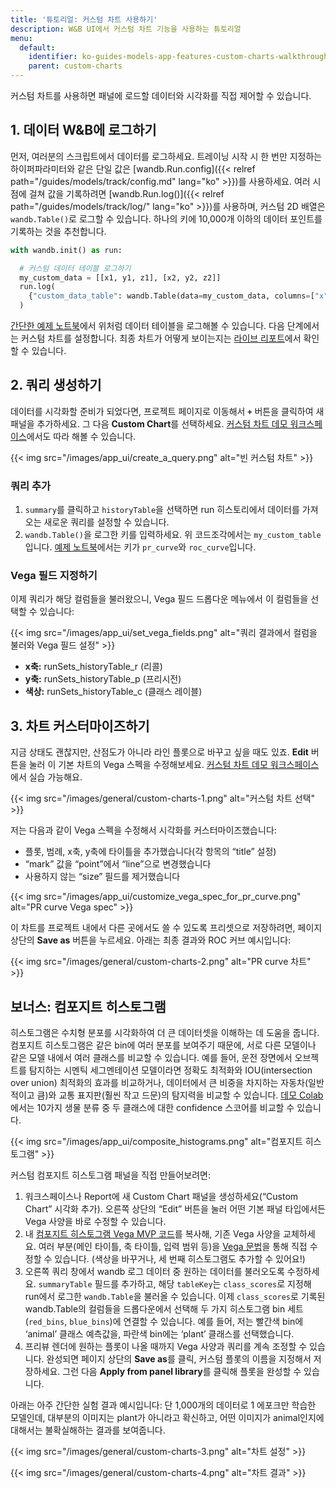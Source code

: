 ```yaml
---
title: '튜토리얼: 커스텀 차트 사용하기'
description: W&B UI에서 커스텀 차트 기능을 사용하는 튜토리얼
menu:
  default:
    identifier: ko-guides-models-app-features-custom-charts-walkthrough
    parent: custom-charts
---
```


커스텀 차트를 사용하면 패널에 로드할 데이터와 시각화를 직접 제어할 수 있습니다.

## 1. 데이터 W&B에 로그하기

먼저, 여러분의 스크립트에서 데이터를 로그하세요. 트레이닝 시작 시 한 번만 지정하는 하이퍼파라미터와 같은 단일 값은 [wandb.Run.config]({{< relref path="/guides/models/track/config.md" lang="ko" >}})를 사용하세요. 여러 시점에 걸쳐 값을 기록하려면 [wandb.Run.log()]({{< relref path="/guides/models/track/log/" lang="ko" >}})를 사용하며, 커스텀 2D 배열은 `wandb.Table()`로 로그할 수 있습니다. 하나의 키에 10,000개 이하의 데이터 포인트를 기록하는 것을 추천합니다.

```python
with wandb.init() as run: 

  # 커스텀 데이터 테이블 로그하기
  my_custom_data = [[x1, y1, z1], [x2, y2, z2]]
  run.log(
    {"custom_data_table": wandb.Table(data=my_custom_data, columns=["x", "y", "z"])}
  )
```

[간단한 예제 노트북](https://bit.ly/custom-charts-colab)에서 위처럼 데이터 테이블을 로그해볼 수 있습니다. 다음 단계에서는 커스텀 차트를 설정합니다. 최종 차트가 어떻게 보이는지는 [라이브 리포트](https://app.wandb.ai/demo-team/custom-charts/reports/Custom-Charts--VmlldzoyMTk5MDc)에서 확인할 수 있습니다.

## 2. 쿼리 생성하기

데이터를 시각화할 준비가 되었다면, 프로젝트 페이지로 이동해서 **`+`** 버튼을 클릭하여 새 패널을 추가하세요. 그 다음 **Custom Chart**를 선택하세요. [커스텀 차트 데모 워크스페이스](https://app.wandb.ai/demo-team/custom-charts)에서도 따라 해볼 수 있습니다.

{{< img src="/images/app_ui/create_a_query.png" alt="빈 커스텀 차트" >}}

### 쿼리 추가

1. `summary`를 클릭하고 `historyTable`을 선택하면 run 히스토리에서 데이터를 가져오는 새로운 쿼리를 설정할 수 있습니다.
2. `wandb.Table()`을 로그한 키를 입력하세요. 위 코드조각에서는 `my_custom_table`입니다. [예제 노트북](https://bit.ly/custom-charts-colab)에서는 키가 `pr_curve`와 `roc_curve`입니다.

### Vega 필드 지정하기

이제 쿼리가 해당 컬럼들을 불러왔으니, Vega 필드 드롭다운 메뉴에서 이 컬럼들을 선택할 수 있습니다:

{{< img src="/images/app_ui/set_vega_fields.png" alt="쿼리 결과에서 컬럼을 불러와 Vega 필드 설정" >}}

* **x축:** runSets_historyTable_r (리콜)
* **y축:** runSets_historyTable_p (프리시전)
* **색상:** runSets_historyTable_c (클래스 레이블)

## 3. 차트 커스터마이즈하기

지금 상태도 괜찮지만, 산점도가 아니라 라인 플롯으로 바꾸고 싶을 때도 있죠. **Edit** 버튼을 눌러 이 기본 차트의 Vega 스펙을 수정해보세요. [커스텀 차트 데모 워크스페이스](https://app.wandb.ai/demo-team/custom-charts)에서 실습 가능해요.

{{< img src="/images/general/custom-charts-1.png" alt="커스텀 차트 선택" >}}

저는 다음과 같이 Vega 스펙을 수정해서 시각화를 커스터마이즈했습니다:

* 플롯, 범례, x축, y축에 타이틀을 추가했습니다(각 항목의 “title” 설정)
* “mark” 값을 “point”에서 “line”으로 변경했습니다
* 사용하지 않는 “size” 필드를 제거했습니다

{{< img src="/images/app_ui/customize_vega_spec_for_pr_curve.png" alt="PR curve Vega spec" >}}

이 차트를 프로젝트 내에서 다른 곳에서도 쓸 수 있도록 프리셋으로 저장하려면, 페이지 상단의 **Save as** 버튼을 누르세요. 아래는 최종 결과와 ROC 커브 예시입니다:

{{< img src="/images/general/custom-charts-2.png" alt="PR curve 차트" >}}

## 보너스: 컴포지트 히스토그램

히스토그램은 수치형 분포를 시각화하여 더 큰 데이터셋을 이해하는 데 도움을 줍니다. 컴포지트 히스토그램은 같은 bin에 여러 분포를 보여주기 때문에, 서로 다른 모델이나 같은 모델 내에서 여러 클래스를 비교할 수 있습니다. 예를 들어, 운전 장면에서 오브젝트를 탐지하는 시멘틱 세그멘테이션 모델이라면 정확도 최적화와 IOU(intersection over union) 최적화의 효과를 비교하거나, 데이터에서 큰 비중을 차지하는 자동차(일반적이고 큼)와 교통 표지판(훨씬 작고 드문)의 탐지력을 비교할 수 있습니다. [데모 Colab](https://bit.ly/custom-charts-colab)에서는 10가지 생물 분류 중 두 클래스에 대한 confidence 스코어를 비교할 수 있습니다.

{{< img src="/images/app_ui/composite_histograms.png" alt="컴포지트 히스토그램" >}}

커스텀 컴포지트 히스토그램 패널을 직접 만들어보려면:

1. 워크스페이스나 Report에 새 Custom Chart 패널을 생성하세요(“Custom Chart” 시각화 추가). 오른쪽 상단의 “Edit” 버튼을 눌러 어떤 기본 패널 타입에서든 Vega 사양을 바로 수정할 수 있습니다.
2. 내 [컴포지트 히스토그램 Vega MVP 코드](https://gist.github.com/staceysv/9bed36a2c0c2a427365991403611ce21)를 복사해, 기존 Vega 사양을 교체하세요. 여러 부분(메인 타이틀, 축 타이틀, 입력 범위 등)을 [Vega 문법](https://vega.github.io/)을 통해 직접 수정할 수 있습니다. (색상을 바꾸거나, 세 번째 히스토그램도 추가할 수 있어요!)
3. 오른쪽 쿼리 창에서 wandb 로그 데이터 중 원하는 데이터를 불러오도록 수정하세요. `summaryTable` 필드를 추가하고, 해당 `tableKey`는 `class_scores`로 지정해 run에서 로그한 `wandb.Table`을 불러올 수 있습니다. 이제 `class_scores`로 기록된 wandb.Table의 컬럼들을 드롭다운에서 선택해 두 가지 히스토그램 bin 세트(`red_bins`, `blue_bins`)에 연결할 수 있습니다. 예를 들어, 저는 빨간색 bin에 ‘animal’ 클래스 예측값을, 파란색 bin에는 ‘plant’ 클래스를 선택했습니다.
4. 프리뷰 렌더에 원하는 플롯이 나올 때까지 Vega 사양과 쿼리를 계속 조정할 수 있습니다. 완성되면 페이지 상단의 **Save as**를 클릭, 커스텀 플롯의 이름을 지정해서 저장하세요. 그런 다음 **Apply from panel library**를 클릭해 플롯을 완성할 수 있습니다.

아래는 아주 간단한 실험 결과 예시입니다: 단 1,000개의 데이터로 1 에포크만 학습한 모델인데, 대부분의 이미지는 plant가 아니라고 확신하고, 어떤 이미지가 animal인지에 대해서는 불확실해하는 결과를 보여줍니다.

{{< img src="/images/general/custom-charts-3.png" alt="차트 설정" >}}

{{< img src="/images/general/custom-charts-4.png" alt="차트 결과" >}}